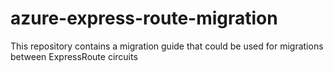# azure-express-route-migration
This repository contains a migration guide that could be used for migrations between ExpressRoute circuits
